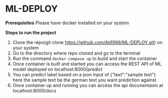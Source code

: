 # ML-DEPLOY

**Prerequisites**
Please have docker installed on your system

**Steps to run the project**

1. Clone the repo(git clone https://github.com/Atif999/ML-DEPLOY.git) on your system
2. Go to the directory where repo cloned and go to the terminal
3. Run the command `docker-compose up` to build and start the container
4. Once container is built and started you can access the REST API of ML model deployed on localhost:8000/predict
5. You can predict label based on a json input of {"text":"sample text"} here the sample text be the german text you want prediction against
6. Once container up and running you can access the api docunentaion at localhost:8000/docs
